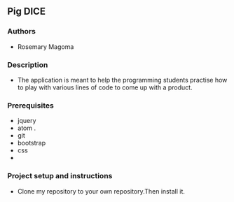 ## Pig DICE

### Authors
* Rosemary Magoma

### Description
* The application is meant to help the programming students practise how to play with various lines of code to come up with a product.

### Prerequisites
* jquery
* atom .
* git
* bootstrap
* css
*

### Project setup and instructions
* Clone my repository to your own repository.Then install it.
